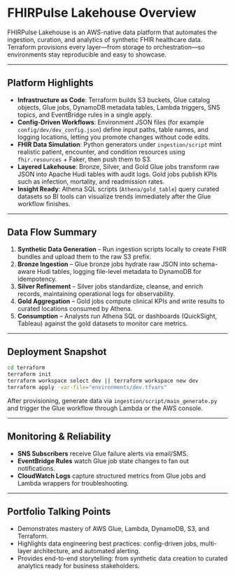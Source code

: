 # FHIRPulse Lakehouse Overview

FHIRPulse Lakehouse is an AWS-native data platform that automates the ingestion, curation, and analytics of synthetic FHIR healthcare data. Terraform provisions every layer—from storage to orchestration—so environments stay reproducible and easy to showcase.

---

## Platform Highlights
- **Infrastructure as Code**: Terraform builds S3 buckets, Glue catalog objects, Glue jobs, DynamoDB metadata tables, Lambda triggers, SNS topics, and EventBridge rules in a single apply.
- **Config-Driven Workflows**: Environment JSON files (for example `config/dev/dev_config.json`) define input paths, table names, and logging locations, letting you promote changes without code edits.
- **FHIR Data Simulation**: Python generators under `ingestion/script` mint realistic patient, encounter, and condition resources using `fhir.resources` + Faker, then push them to S3.
- **Layered Lakehouse**: Bronze, Silver, and Gold Glue jobs transform raw JSON into Apache Hudi tables with audit logs. Gold jobs publish KPIs such as infection, mortality, and readmission rates.
- **Insight Ready**: Athena SQL scripts (`Athena/gold_table`) query curated datasets so BI tools can visualize trends immediately after the Glue workflow finishes.

---

## Data Flow Summary
1. **Synthetic Data Generation** – Run ingestion scripts locally to create FHIR bundles and upload them to the raw S3 prefix.
2. **Bronze Ingestion** – Glue bronze jobs hydrate raw JSON into schema-aware Hudi tables, logging file-level metadata to DynamoDB for idempotency.
3. **Silver Refinement** – Silver jobs standardize, cleanse, and enrich records, maintaining operational logs for observability.
4. **Gold Aggregation** – Gold jobs compute clinical KPIs and write results to curated locations consumed by Athena.
5. **Consumption** – Analysts run Athena SQL or dashboards (QuickSight, Tableau) against the gold datasets to monitor care metrics.

---

## Deployment Snapshot
```bash
cd terraform
terraform init
terraform workspace select dev || terraform workspace new dev
terraform apply -var-file="environments/dev.tfvars"
```
After provisioning, generate data via `ingestion/script/main_generate.py` and trigger the Glue workflow through Lambda or the AWS console.

---

## Monitoring & Reliability
- **SNS Subscribers** receive Glue failure alerts via email/SMS.
- **EventBridge Rules** watch Glue job state changes to fan out notifications.
- **CloudWatch Logs** capture structured metrics from Glue jobs and Lambda wrappers for troubleshooting.

---

## Portfolio Talking Points
- Demonstrates mastery of AWS Glue, Lambda, DynamoDB, S3, and Terraform.
- Highlights data engineering best practices: config-driven jobs, multi-layer architecture, and automated alerting.
- Provides end-to-end storytelling: from synthetic data creation to curated analytics ready for business stakeholders.

